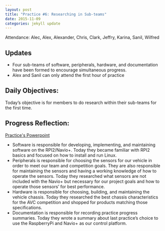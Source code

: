 ```yaml
---
layout: post
title: "Practice #6: Researching in Sub-teams"
date: 2015-11-09
categories: jekyll update
---
```


Attendance: Alec, Alex, Alexander, Chris, Clark, Jeffry, Karina, Sanil, Wilfred

## Updates
* Four sub-teams of software, peripherals, hardware, and documentation have been
  formed to encourage simultaneous progress.
* Alex and Sanil can only attend the first hour of practice

## Daily Objectives:

Today’s objective is for members to do research within their sub-teams for the
first time.
   
## Progress Reflection:

[Practice's
Powerpoint](https://docs.google.com/presentation/d/1QEVbT-8vSCu1MQtPuJpR6w2wR8pKAVXYbOOzlO3CAfE/edit#slide=id.gd4127259f_1_6)

* Software is responsible for developing, implementing, and maintaining software
  on the RPI2/Navio+. Today they became familiar with RPI2 basics and focused on
how to install and run Linux.
* Peripherals is responsible for choosing the sensors for our vehicle in order
  to meet our team and competition goals. They are also responsible for
maintaining the sensors and having a working knowledge of how to operate the
sensors. Today they researched what sensors are not included with the Navio+ but
necessary for our project goals and how to operate those sensors’ for best
performance.
* Hardware is responsible for choosing, building, and maintaining the vehicle
  chassis. Today they researched the best chassis characteristics for the AVC
competition and shopped for products matching those specifications.
* Documentation is responsible for recording practice progress summaries. Today
  they wrote a summary about last practice’s choice to use the RaspberryPi and
Navio+ as our control platform.

